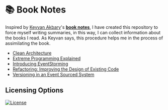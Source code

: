 # :books: Book Notes

Inspired by [Keyvan Akbary](https://github.com/keyvanakbary)'s **[book notes](https://github.com/keyvanakbary/book-notes)**, I have created this repository to force myself writing summaries, in this way, I can collect information about the books I read. As Keyvan says, this procedure helps me in the process of assimilating the book.

* [Clean Architecture](clean_architecture.md)
* [Extreme Programming Explained](extreme_programming_explained.md)
* [Introducing EventStorming](introducing_eventstorming.md)
* [Refactoring: Improving the Design of Existing Code](refactoring_improving_the_design_of_existing_code.md)
* [Versioning in an Event Sourced System](versioning_in_an_event_sourced_system.md)

## Licensing Options

[![License](https://img.shields.io/badge/License-MIT-yellowgreen.svg?style=flat-square)](https://github.com/benatespina/book-notes/blob/master/LICENSE)
